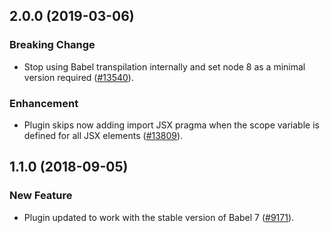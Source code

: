 ## 2.0.0 (2019-03-06)

### Breaking Change

- Stop using Babel transpilation internally and set node 8 as a minimal version required ([#13540](https://github.com/WordPress/gutenberg/pull/13540)).

### Enhancement

- Plugin skips now adding import JSX pragma when the scope variable is defined for all JSX elements ([#13809](https://github.com/WordPress/gutenberg/pull/13809)). 

## 1.1.0 (2018-09-05)

### New Feature

- Plugin updated to work with the stable version of Babel 7 ([#9171](https://github.com/WordPress/gutenberg/pull/9171)).
